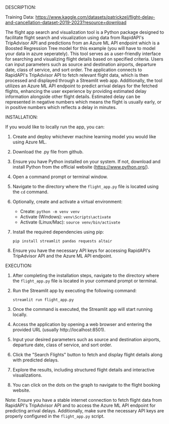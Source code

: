 DESCRIPTION:

Training Data: https://www.kaggle.com/datasets/patrickzel/flight-delay-and-cancellation-dataset-2019-2023?resource=download

The flight app search and visualization tool is a Python package designed to facilitate flight search and visualization using data from RapidAPI's TripAdvisor API and predictions from an Azure ML API endpoint which is a Boosted Regression Tree model for this example (you will have to model your data in azure seperately). This tool serves as a user-friendly interface for searching and visualizing flight details based on specified criteria. Users can input parameters such as source and destination airports, departure date, class of service, and sort order. The application connects to RapidAPI's TripAdvisor API to fetch relevant flight data, which is then processed and displayed through a Streamlit web app. Additionally, the tool utilizes an Azure ML API endpoint to predict arrival delays for the fetched flights, enhancing the user experience by providing estimated delay information alongside other flight details. Estimated delay can be represented in negative numbers which means the flight is usually early, or in positive numbers which reflects a delay in minutes. 

INSTALLATION:

If you would like to locally run the app, you can:

1. Create and deploy whichever machine learning model you would like using Azure ML. 
2. Download the .py file from github.
3. Ensure you have Python installed on your system. If not, download and install Python from the official website (https://www.python.org/).
4. Open a command prompt or terminal window.
5. Navigate to the directory where the `flight_app.py` file is located using the `cd` command.
6. Optionally, create and activate a virtual environment:
   - Create: `python -m venv venv`
   - Activate (Windows): `venv\Scripts\activate`
   - Activate (Linux/Mac): `source venv/bin/activate`
7. Install the required dependencies using pip:

   ```pip install streamlit pandas requests altair```

8. Ensure you have the necessary API keys for accessing RapidAPI's TripAdvisor API and the Azure ML API endpoint. 

EXECUTION:

1. After completing the installation steps, navigate to the directory where the `flight_app.py` file is located in your command prompt or terminal.
2. Run the Streamlit app by executing the following command:

   ```streamlit run flight_app.py```

3. Once the command is executed, the Streamlit app will start running locally.
4. Access the application by opening a web browser and entering the provided URL (usually http://localhost:8501).
5. Input your desired parameters such as source and destination airports, departure date, class of service, and sort order.
6. Click the "Search Flights" button to fetch and display flight details along with predicted delays.
7. Explore the results, including structured flight details and interactive visualizations.
8. You can click on the dots on the graph to navigate to the flight booking website.

Note: Ensure you have a stable internet connection to fetch flight data from RapidAPI's TripAdvisor API and to access the Azure ML API endpoint for predicting arrival delays. Additionally, make sure the necessary API keys are properly configured in the `flight_app.py` script.
